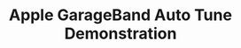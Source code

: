 ---
ee_id_thing: '36'
site: '1'
type: '2'
inv_num: 2007-003
add_credit:
url: 2007-003-apple-garageband-autotune
title: Apple GarageBand Auto Tune Demonstration
year: '2007'
display_year: '2007'
medium: Video
dims:
pitch: "​GarageBand auto-tune applied to Jimi Hendrix’s Woodstock Star Spangled Banner."
ps:
live_url:
youtube: 'https://www.youtube.com/watch?v=9zWqUnW66wY

  '
related_code:
imgs: auto-tune-demo-2007-003-still-2-database-ih.jpg
subheading:
download:
commission:
related: "[51] [2009-041-last-night-i-had-the-strangest-dream] 2009-041 Last Night
  I Had The Strangest Dream"
layout: things-i-made
---